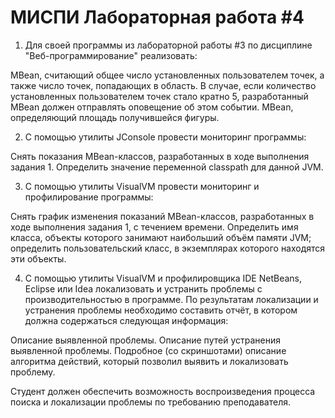 # МИСПИ Лабораторная работа #4

1. Для своей программы из лабораторной работы #3 по дисциплине "Веб-программирование" реализовать:

MBean, считающий общее число установленных пользователем точек, а также число точек, попадающих в область. В случае, если количество установленных пользователем точек стало кратно 5, разработанный MBean должен отправлять оповещение об этом событии.
MBean, определяющий площадь получившейся фигуры.

2. С помощью утилиты JConsole провести мониторинг программы:

Снять показания MBean-классов, разработанных в ходе выполнения задания 1.
Определить значение переменной classpath для данной JVM.

3. С помощью утилиты VisualVM провести мониторинг и профилирование программы:

Снять график изменения показаний MBean-классов, разработанных в ходе выполнения задания 1, с течением времени.
Определить имя класса, объекты которого занимают наибольший объём памяти JVM; определить пользовательский класс, в экземплярах которого находятся эти объекты.

4. С помощью утилиты VisualVM и профилировщика IDE NetBeans, Eclipse или Idea локализовать и устранить проблемы с производительностью в программе. По результатам локализации и устранения проблемы необходимо составить отчёт, в котором должна содержаться следующая информация:

Описание выявленной проблемы.
Описание путей устранения выявленной проблемы.
Подробное (со скриншотами) описание алгоритма действий, который позволил выявить и локализовать проблему.

Студент должен обеспечить возможность воспроизведения процесса поиска и локализации проблемы по требованию преподавателя.
